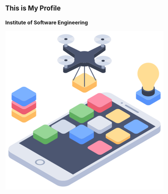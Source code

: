 ## This is My Profile

### Institute of Software Engineering


![This is an image](assets/images/Mobile.png)